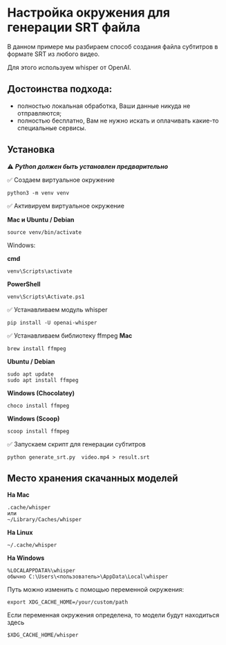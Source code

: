 # Настройка окружения для генерации SRT файла

В данном примере мы разбираем способ создания файла субтитров в формате SRT из любого видео. 

Для этого используем whisper от OpenAI. 

## Достоинства подхода:

- полностью локальная обработка, Ваши данные никуда не отправляются;
- полностью бесплатно, Вам не нужно искать и оплачивать какие-то специальные сервисы. 

## Установка

⚠️ __*Python должен быть установлен предварительно*__

✅ Создаем виртуальное окружение 

```
python3 -m venv venv
```

✅ Активируем виртуальное окружение

__Mac и Ubuntu / Debian__
```
source venv/bin/activate
```
Windows:

__cmd__
```
venv\Scripts\activate
```
__PowerShell__
```
venv\Scripts\Activate.ps1
```

✅ Устанавливаем модуль whisper
```
pip install -U openai-whisper
```
✅ Устанавливаем библиотеку ffmpeg 
__Mac__ 
```
brew install ffmpeg
```
__Ubuntu / Debian__
```
sudo apt update
sudo apt install ffmpeg
```

__Windows (Chocolatey)__
```
choco install ffmpeg
```
__Windows (Scoop)__
```
scoop install ffmpeg
```

✅ Запускаем скрипт для генерации субтитров 
```
python generate_srt.py  video.mp4 > result.srt
```

## Место хранения скачанных моделей

__На Mac__

```
.cache/whisper
или
~/Library/Caches/whisper

```

__На Linux__

```
~/.cache/whisper
```

__На Windows__
```
%LOCALAPPDATA%\whisper 
обычно C:\Users\<пользователь>\AppData\Local\whisper
```

Путь можно изменить с помощью переменной окружения:

```
export XDG_CACHE_HOME=/your/custom/path
```

Если переменная окружения определена, то модели будут находиться здесь

```
$XDG_CACHE_HOME/whisper
```